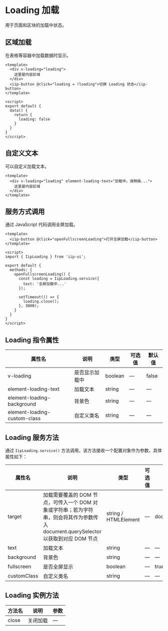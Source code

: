 # Loading 加载

用于页面和区块的加载中状态。

## 区域加载

在表格等容器中加载数据时显示。

```vue
<template>
  <div v-loading="loading">
    这里是内容区域
  </div>
  <iip-button @click="loading = !loading">切换 Loading 状态</iip-button>
</template>

<script>
export default {
  data() {
    return {
      loading: false
    }
  }
}
</script>
```

## 自定义文本

可以自定义加载文本。

```vue
<template>
  <div v-loading="loading" element-loading-text="加载中，请稍候...">
    这里是内容区域
  </div>
</template>
```

## 服务方式调用

通过 JavaScript 代码调用全屏加载。

```vue
<template>
  <iip-button @click="openFullscreenLoading">打开全屏加载</iip-button>
</template>

<script>
import { IipLoading } from 'iip-ui';

export default {
  methods: {
    openFullscreenLoading() {
      const loading = IipLoading.service({
        text: '全屏加载中...'
      });
      
      setTimeout(() => {
        loading.close();
      }, 3000);
    }
  }
}
</script>
```

## Loading 指令属性

| 属性名 | 说明 | 类型 | 可选值 | 默认值 |
|------|------|------|------|------|
| v-loading | 是否显示加载中 | boolean | — | false |
| element-loading-text | 加载文本 | string | — | — |
| element-loading-background | 背景色 | string | — | — |
| element-loading-custom-class | 自定义类名 | string | — | — |

## Loading 服务方法

通过 `IipLoading.service()` 方法调用，该方法接收一个配置对象作为参数，具体属性如下：

| 属性名 | 说明 | 类型 | 可选值 | 默认值 |
|------|------|------|------|------|
| target | 加载需要覆盖的 DOM 节点，可传入一个 DOM 对象或字符串；若为字符串，则会将其作为参数传入 document.querySelector 以获取到对应 DOM 节点 | string / HTMLElement | — | document.body |
| text | 加载文本 | string | — | — |
| background | 背景色 | string | — | — |
| fullscreen | 是否全屏显示 | boolean | — | true |
| customClass | 自定义类名 | string | — | — |

## Loading 实例方法

| 方法名 | 说明 | 参数 |
|------|------|------|
| close | 关闭加载 | — | 